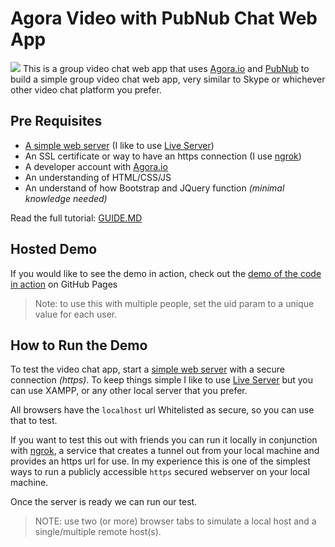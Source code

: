 # Agora Video with PubNub Chat Web App
![](https://miro.medium.com/max/1400/1*XEu9XT-U1RKmuTtz8k3qMQ.png)
This is a group video chat web app that uses [Agora.io](https://www.agora.io) and [PubNub](https://www.pubnub.com) to build a simple group video chat web app, very similar to Skype or whichever other video chat platform you prefer. 

## Pre Requisites
- [A simple web server](https://developer.mozilla.org/en-US/docs/Learn/Common_questions/set_up_a_local_testing_server) (I like to use [Live Server](https://marketplace.visualstudio.com/items?itemName=ritwickdey.LiveServer))
- An SSL certificate or way to have an https connection (I use [ngrok](https://ngrok.com))
- A developer account with [Agora.io](https://www.agora.io)
- An understanding of HTML/CSS/JS 
- An understand of how Bootstrap and JQuery function _(minimal knowledge needed)_

Read the full tutorial: [GUIDE.MD](/GUIDE.MD)

## Hosted Demo ##
If you would like to see the demo in action, check out the [demo of the code in action](https://digitallysavvy.github.io/agora-video-with-pubnub-chat/?uid=10001) on GitHub Pages 
> Note: to use this with multiple people, set the uid param to a unique value for each user.

## How to Run the Demo ##
To test the video chat app, start a [simple web server](https://developer.mozilla.org/en-US/docs/Learn/Common_questions/set_up_a_local_testing_server) with a secure connection _(https)_. To keep things simple I like to use [Live Server](https://marketplace.visualstudio.com/items?itemName=ritwickdey.LiveServer) but you can use XAMPP, or any other local server that you prefer.

All browsers have the `localhost` url Whitelisted as secure, so you can use that to test. 

If you want to test this out with friends you can run it locally in conjunction with [ngrok](https://ngrok.com), a service that creates a tunnel out from your local machine and provides an https url for use. In my experience this is one of the simplest ways to run a publicly accessible `https` secured webserver on your local machine. 

Once the server is ready we can run our test.

>NOTE: use two (or more) browser tabs to simulate a local host and a single/multiple remote host(s).
